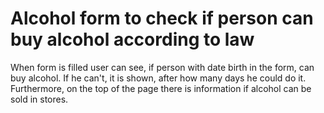# Alcohol form to check if person can buy alcohol according to law
When form is filled user can see, if person with date birth in the form, can buy alcohol. If he can't, it is shown, after how many days he could do it.
Furthermore, on the top of the page there is information if alcohol can be sold in stores.
